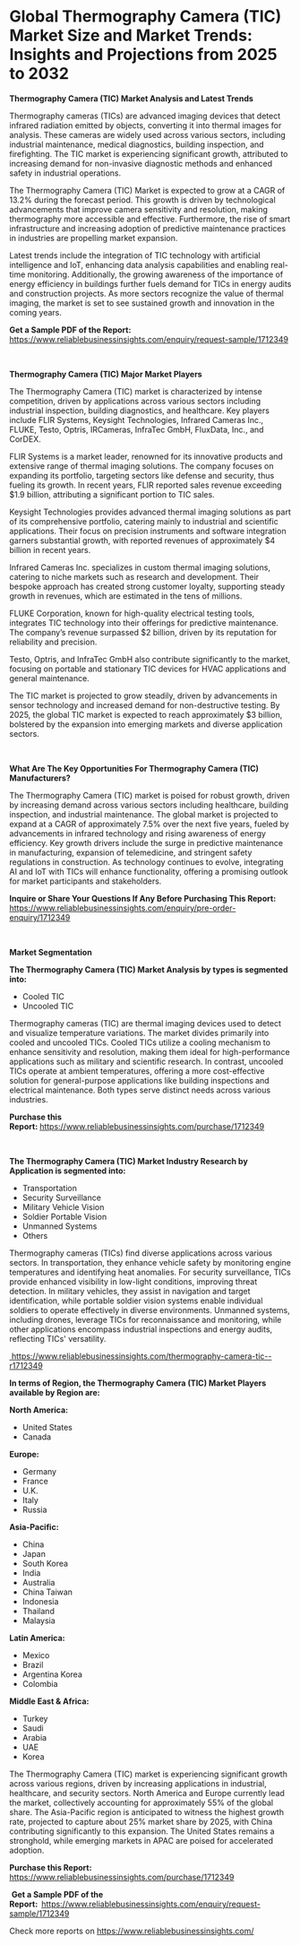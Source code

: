 <p><h1>Global Thermography Camera (TIC) Market Size and Market Trends: Insights and Projections from 2025 to 2032</h1></p><p><strong>Thermography Camera (TIC) Market Analysis and Latest Trends</strong></p>
<p><p>Thermography cameras (TICs) are advanced imaging devices that detect infrared radiation emitted by objects, converting it into thermal images for analysis. These cameras are widely used across various sectors, including industrial maintenance, medical diagnostics, building inspection, and firefighting. The TIC market is experiencing significant growth, attributed to increasing demand for non-invasive diagnostic methods and enhanced safety in industrial operations.</p><p>The Thermography Camera (TIC) Market is expected to grow at a CAGR of 13.2% during the forecast period. This growth is driven by technological advancements that improve camera sensitivity and resolution, making thermography more accessible and effective. Furthermore, the rise of smart infrastructure and increasing adoption of predictive maintenance practices in industries are propelling market expansion. </p><p>Latest trends include the integration of TIC technology with artificial intelligence and IoT, enhancing data analysis capabilities and enabling real-time monitoring. Additionally, the growing awareness of the importance of energy efficiency in buildings further fuels demand for TICs in energy audits and construction projects. As more sectors recognize the value of thermal imaging, the market is set to see sustained growth and innovation in the coming years.</p></p>
<p><strong>Get a Sample PDF of the Report:&nbsp;</strong> <a href="https://www.reliablebusinessinsights.com/enquiry/request-sample/1712349?utm_campaign=1106&utm_medium=2&utm_source=Github&utm_content=ia&utm_term=11012025&utm_id=thermography-camera-tic">https://www.reliablebusinessinsights.com/enquiry/request-sample/1712349</a></p>
<p>&nbsp;</p>
<p><strong>Thermography Camera (TIC) Major Market Players</strong></p>
<p><p>The Thermography Camera (TIC) market is characterized by intense competition, driven by applications across various sectors including industrial inspection, building diagnostics, and healthcare. Key players include FLIR Systems, Keysight Technologies, Infrared Cameras Inc., FLUKE, Testo, Optris, IRCameras, InfraTec GmbH, FluxData, Inc., and CorDEX.</p><p>FLIR Systems is a market leader, renowned for its innovative products and extensive range of thermal imaging solutions. The company focuses on expanding its portfolio, targeting sectors like defense and security, thus fueling its growth. In recent years, FLIR reported sales revenue exceeding $1.9 billion, attributing a significant portion to TIC sales.</p><p>Keysight Technologies provides advanced thermal imaging solutions as part of its comprehensive portfolio, catering mainly to industrial and scientific applications. Their focus on precision instruments and software integration garners substantial growth, with reported revenues of approximately $4 billion in recent years.</p><p>Infrared Cameras Inc. specializes in custom thermal imaging solutions, catering to niche markets such as research and development. Their bespoke approach has created strong customer loyalty, supporting steady growth in revenues, which are estimated in the tens of millions.</p><p>FLUKE Corporation, known for high-quality electrical testing tools, integrates TIC technology into their offerings for predictive maintenance. The company’s revenue surpassed $2 billion, driven by its reputation for reliability and precision.</p><p>Testo, Optris, and InfraTec GmbH also contribute significantly to the market, focusing on portable and stationary TIC devices for HVAC applications and general maintenance.</p><p>The TIC market is projected to grow steadily, driven by advancements in sensor technology and increased demand for non-destructive testing. By 2025, the global TIC market is expected to reach approximately $3 billion, bolstered by the expansion into emerging markets and diverse application sectors.</p></p>
<p>&nbsp;</p>
<p><strong>What Are The Key Opportunities For Thermography Camera (TIC) Manufacturers?</strong></p>
<p><p>The Thermography Camera (TIC) market is poised for robust growth, driven by increasing demand across various sectors including healthcare, building inspection, and industrial maintenance. The global market is projected to expand at a CAGR of approximately 7.5% over the next five years, fueled by advancements in infrared technology and rising awareness of energy efficiency. Key growth drivers include the surge in predictive maintenance in manufacturing, expansion of telemedicine, and stringent safety regulations in construction. As technology continues to evolve, integrating AI and IoT with TICs will enhance functionality, offering a promising outlook for market participants and stakeholders.</p></p>
<p><strong>Inquire or Share Your Questions If Any Before Purchasing This Report:</strong> <a href="https://www.reliablebusinessinsights.com/enquiry/pre-order-enquiry/1712349?utm_campaign=1106&utm_medium=2&utm_source=Github&utm_content=ia&utm_term=11012025&utm_id=thermography-camera-tic">https://www.reliablebusinessinsights.com/enquiry/pre-order-enquiry/1712349</a></p>
<p>&nbsp;</p>
<p><strong>Market Segmentation</strong></p>
<p><strong>The Thermography Camera (TIC) Market Analysis by types is segmented into:</strong></p>
<p><ul><li>Cooled TIC</li><li>Uncooled TIC</li></ul></p>
<p><p>Thermography cameras (TIC) are thermal imaging devices used to detect and visualize temperature variations. The market divides primarily into cooled and uncooled TICs. Cooled TICs utilize a cooling mechanism to enhance sensitivity and resolution, making them ideal for high-performance applications such as military and scientific research. In contrast, uncooled TICs operate at ambient temperatures, offering a more cost-effective solution for general-purpose applications like building inspections and electrical maintenance. Both types serve distinct needs across various industries.</p></p>
<p><strong>Purchase this Report:&nbsp;</strong><a href="https://www.reliablebusinessinsights.com/purchase/1712349?utm_campaign=1106&utm_medium=2&utm_source=Github&utm_content=ia&utm_term=11012025&utm_id=thermography-camera-tic">https://www.reliablebusinessinsights.com/purchase/1712349</a></p>
<p>&nbsp;</p>
<p><strong>The Thermography Camera (TIC) Market Industry Research by Application is segmented into:</strong></p>
<p><ul><li>Transportation</li><li>Security Surveillance</li><li>Military Vehicle Vision</li><li>Soldier Portable Vision</li><li>Unmanned Systems</li><li>Others</li></ul></p>
<p><p>Thermography cameras (TICs) find diverse applications across various sectors. In transportation, they enhance vehicle safety by monitoring engine temperatures and identifying heat anomalies. For security surveillance, TICs provide enhanced visibility in low-light conditions, improving threat detection. In military vehicles, they assist in navigation and target identification, while portable soldier vision systems enable individual soldiers to operate effectively in diverse environments. Unmanned systems, including drones, leverage TICs for reconnaissance and monitoring, while other applications encompass industrial inspections and energy audits, reflecting TICs' versatility.</p></p>
<p><a href="https://www.reliablebusinessinsights.com/thermography-camera-tic--r1712349?utm_campaign=1106&utm_medium=2&utm_source=Github&utm_content=ia&utm_term=11012025&utm_id=thermography-camera-tic">&nbsp;https://www.reliablebusinessinsights.com/thermography-camera-tic--r1712349</a></p>
<p><strong>In terms of Region, the Thermography Camera (TIC) Market Players available by Region are:</strong></p>
<p>
    <p> <strong> North America: </strong>
        <ul>
            <li>United States</li>
            <li>Canada</li>
        </ul>
        </p> 
    <p> <strong> Europe: </strong>
        <ul>
            <li>Germany</li>
            <li>France</li>
            <li>U.K.</li>
            <li>Italy</li>
            <li>Russia</li>
        </ul>
        </p> 
    <p> <strong> Asia-Pacific: </strong>
        <ul>
            <li>China</li>
            <li>Japan</li>
            <li>South Korea</li>
            <li>India</li>
            <li>Australia</li>
            <li>China Taiwan</li>
            <li>Indonesia</li>
            <li>Thailand</li>
            <li>Malaysia</li>
        </ul>
        </p> 
    <p> <strong> Latin America: </strong>
        <ul>
            <li>Mexico</li>
            <li>Brazil</li>
            <li>Argentina Korea</li>
            <li>Colombia</li>
        </ul>
        </p> 
    <p> <strong> Middle East & Africa: </strong>
        <ul>
            <li>Turkey</li>
            <li>Saudi</li>
            <li>Arabia</li>
            <li>UAE</li>
            <li>Korea</li>
        </ul>
    </p>
    </p>
<p><p>The Thermography Camera (TIC) market is experiencing significant growth across various regions, driven by increasing applications in industrial, healthcare, and security sectors. North America and Europe currently lead the market, collectively accounting for approximately 55% of the global share. The Asia-Pacific region is anticipated to witness the highest growth rate, projected to capture about 25% market share by 2025, with China contributing significantly to this expansion. The United States remains a stronghold, while emerging markets in APAC are poised for accelerated adoption.</p></p>
<p><strong>Purchase this Report: </strong><a href="https://www.reliablebusinessinsights.com/purchase/1712349?utm_campaign=1106&utm_medium=2&utm_source=Github&utm_content=ia&utm_term=11012025&utm_id=thermography-camera-tic">https://www.reliablebusinessinsights.com/purchase/1712349</a></p>
<p>&nbsp;<strong>Get a Sample PDF of the Report:&nbsp;&nbsp;</strong><a href="https://www.reliablebusinessinsights.com/enquiry/request-sample/1712349?utm_campaign=1106&utm_medium=2&utm_source=Github&utm_content=ia&utm_term=11012025&utm_id=thermography-camera-tic">https://www.reliablebusinessinsights.com/enquiry/request-sample/1712349</a></p>
<p><strong></strong></p>
<p>Check more reports on <a href="https://www.reliablebusinessinsights.com/?utm_campaign=1106&utm_medium=2&utm_source=Github&utm_content=ia&utm_term=11012025&utm_id=thermography-camera-tic">https://www.reliablebusinessinsights.com/</a></p>